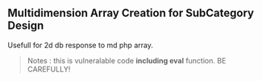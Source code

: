 ## Multidimension Array Creation for SubCategory Design

Usefull for 2d db response to md php array. 

> Notes : this is vulneralable code **including eval** function. BE CAREFULLY!
